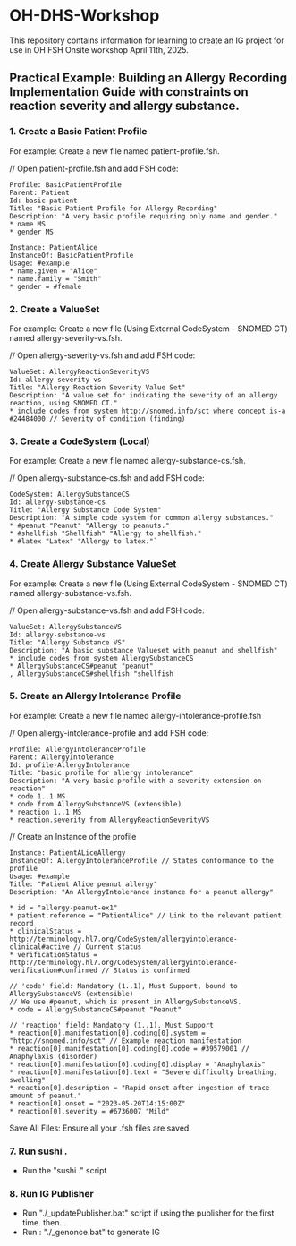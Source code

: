 # OH-DHS-Workshop
This repository contains information for learning to create an IG project for use in OH FSH Onsite workshop April 11th, 2025.

## Practical Example: Building an Allergy Recording Implementation Guide with constraints on reaction severity and allergy substance.


### 1. Create a Basic Patient Profile
For example: Create a new file named patient-profile.fsh.

// Open patient-profile.fsh and add FSH code: 

    Profile: BasicPatientProfile
    Parent: Patient
    Id: basic-patient
    Title: "Basic Patient Profile for Allergy Recording"
    Description: "A very basic profile requiring only name and gender."
    * name MS
    * gender MS

    Instance: PatientAlice
    InstanceOf: BasicPatientProfile
    Usage: #example
    * name.given = "Alice"
    * name.family = "Smith"
    * gender = #female


### 2. Create a ValueSet 
For example: Create a new file (Using External CodeSystem - SNOMED CT) named allergy-severity-vs.fsh.

// Open allergy-severity-vs.fsh and add FSH code: 

    ValueSet: AllergyReactionSeverityVS
    Id: allergy-severity-vs
    Title: "Allergy Reaction Severity Value Set"
    Description: "A value set for indicating the severity of an allergy reaction, using SNOMED CT."
    * include codes from system http://snomed.info/sct where concept is-a #24484000 // Severity of condition (finding)


### 3. Create a CodeSystem (Local)
For example: Create a new file named allergy-substance-cs.fsh.

// Open allergy-substance-cs.fsh and add FSH code:

    CodeSystem: AllergySubstanceCS
    Id: allergy-substance-cs
    Title: "Allergy Substance Code System"
    Description: "A simple code system for common allergy substances."
    * #peanut "Peanut" "Allergy to peanuts."
    * #shellfish "Shellfish" "Allergy to shellfish."
    * #latex "Latex" "Allergy to latex."`


### 4. Create Allergy Substance ValueSet 
For example: Create a new file (Using External CodeSystem - SNOMED CT) named allergy-substance-vs.fsh.

// Open allergy-substance-vs.fsh and add FSH code:

    ValueSet: AllergySubstanceVS 
    Id: allergy-substance-vs
    Title: "Allergy Substance VS"
    Description: "A basic substance Valueset with peanut and shellfish"
    * include codes from system AllergySubstanceCS 
    * AllergySubstanceCS#peanut "peanut"
    , AllergySubstanceCS#shellfish "shellfish


### 5. Create an Allergy Intolerance Profile

For example: Create a new file named allergy-intolerance-profile.fsh

// Open allergy-intolerance-profile and add FSH code:

    Profile: AllergyIntoleranceProfile
    Parent: AllergyIntolerance
    Id: profile-AllergyIntolerance
    Title: "basic profile for allergy intolerance"
    Description: "A very basic profile with a severity extension on reaction"
    * code 1..1 MS
    * code from AllergySubstanceVS (extensible)
    * reaction 1..1 MS
    * reaction.severity from AllergyReactionSeverityVS

// Create an Instance of the profile

    Instance: PatientALiceAllergy
    InstanceOf: AllergyIntoleranceProfile // States conformance to the profile
    Usage: #example
    Title: "Patient Alice peanut allergy"
    Description: "An AllergyIntolerance instance for a peanut allergy"
     
    * id = "allergy-peanut-ex1"
    * patient.reference = "PatientAlice" // Link to the relevant patient record
    * clinicalStatus = http://terminology.hl7.org/CodeSystem/allergyintolerance-clinical#active // Current status
    * verificationStatus = http://terminology.hl7.org/CodeSystem/allergyintolerance-verification#confirmed // Status is confirmed
     
    // 'code' field: Mandatory (1..1), Must Support, bound to AllergySubstanceVS (extensible)
    // We use #peanut, which is present in AllergySubstanceVS.
    * code = AllergySubstanceCS#peanut "Peanut"
     
    // 'reaction' field: Mandatory (1..1), Must Support
    * reaction[0].manifestation[0].coding[0].system = "http://snomed.info/sct" // Example reaction manifestation
    * reaction[0].manifestation[0].coding[0].code = #39579001 // Anaphylaxis (disorder)
    * reaction[0].manifestation[0].coding[0].display = "Anaphylaxis"
    * reaction[0].manifestation[0].text = "Severe difficulty breathing, swelling"
    * reaction[0].description = "Rapid onset after ingestion of trace amount of peanut."
    * reaction[0].onset = "2023-05-20T14:15:00Z"
    * reaction[0].severity = #6736007 "Mild"

Save All Files: Ensure all your .fsh files are saved.


### 7. Run sushi .
* Run the "sushi ." script


### 8. Run IG Publisher
* Run "./_updatePublisher.bat" script if using the publisher for the first time.
  then...
* Run : "./_genonce.bat" to generate IG





